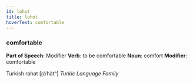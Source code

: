 ```yaml
---
id: lohot
title: lohot
hoverText: comfortable
---
```


### comfortable

**Part of Speech**: Modifier
**Verb**: to be comfortable
**Noun**: comfort
**Modifier**: comfortable

Turkish rahat [ɾ̞äˈhätʰ]
*Turkic Language Family*